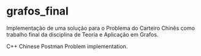 # grafos_final
Implementação de uma solução para o Problema do Carteiro Chinês como trabalho final da disciplina de Teoria e Aplicação em Grafos.

C++ Chinese Postman Problem implementation.
